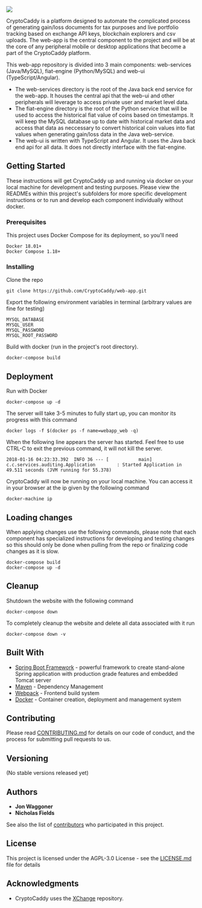 
<img src='https://github.com/CryptoCaddy/web-app/blob/master/web-ui/src/assets/img/caddy-cropped.png'/>

CryptoCaddy is a platform designed to automate the complicated process of generating gain/loss documents for tax purposes and live portfolio tracking based on exchange API keys, blockchain explorers and csv uploads. The web-app is the central component to the project and will be at the core of any peripheral mobile or desktop applications that become a part of the CryptoCaddy platform. 

This web-app repository is divided into 3 main components: web-services (Java/MySQL), fiat-engine (Python/MySQL) and web-ui (TypeScript/Angular). 


* The web-services directory is the root of the Java back end service for the web-app. It houses the central api that the web-ui and other peripherals will leverage to access private user and market level data. 
* The fiat-engine directory is the root of the Python service that will be used to access the historical fiat value of coins based on timestamps. It will keep the MySQL database up to date with historical market data and access that data as neccessary to convert historical coin values into fiat values when generating gain/loss data in the Java web-service.
* The web-ui is written with TypeScript and Angular. It uses the Java back end api for all data. It does not directly interface with the fiat-engine.


## Getting Started

These instructions will get CryptoCaddy up and running via docker on your local machine for development and testing purposes. Please view the READMEs within this project's subfolders for more specific development instructions or to run and develop each component individually without docker.

### Prerequisites

This project uses Docker Compose for its deployment, so you'll need

```
Docker 18.01+
Docker Compose 1.18+
```

### Installing

Clone the repo

```
git clone https://github.com/CryptoCaddy/web-app.git
```

Export the following environment variables in terminal (arbitrary values are fine for testing)

```
MYSQL_DATABASE
MYSQL_USER
MYSQL_PASSWORD
MYSQL_ROOT_PASSWORD
```

Build with docker (run in the project's root directory).

```
docker-compose build
```

## Deployment

Run with Docker
```
docker-compose up -d
```

The server will take 3-5 minutes to fully start up, you can monitor its progress with this command
```
docker logs -f $(docker ps -f name=webapp_web -q)
```

When the following line appears the server has started. Feel free to use CTRL-C to exit the previous command, it will not kill the server.
```
2018-01-16 04:23:33.392  INFO 36 --- [           main] c.c.services.auditing.Application        : Started Application in 49.511 seconds (JVM running for 55.378)
```

CryptoCaddy will now be running on your local machine. You can access it in your browser at the ip given by the following command
```
docker-machine ip
```

## Loading changes

When applying changes use the following commands, please note that each component has specialized instructions for developing and testing changes so this should only be done when pulling from the repo or finalizing code changes as it is slow.

```
docker-compose build
docker-compose up -d
```

## Cleanup

Shutdown the website with the following command
```
docker-compose down
```

To completely cleanup the website and delete all data associated with it run
```
docker-compose down -v
```

## Built With

* [Spring Boot Framework](https://spring.io/docs/) - powerful framework to create stand-alone Spring application with production grade features and embedded Tomcat server
* [Maven](https://maven.apache.org/) - Dependency Management
* [Webpack](https://webpack.js.org/) - Frontend build system
* [Docker](https://www.docker.com/) - Container creation, deployment and management system

## Contributing

Please read [CONTRIBUTING.md](https://github.com/CryptoCaddy/web-app/blob/master/CONTRIBUTING.md) for details on our code of conduct, and the process for submitting pull requests to us.

## Versioning

(No stable versions released yet)

## Authors

* **Jon Waggoner** 
* **Nicholas Fields** 

See also the list of [contributors](https://github.com/CryptoCaddy/web-services/contributors) who participated in this project.

## License

This project is licensed under the AGPL-3.0 License - see the [LICENSE.md](https://github.com/CryptoCaddy/web-services/blob/master/LICENSE) file for details

## Acknowledgments

* CryptoCaddy uses the [XChange](https://github.com/timmolter/XChange) repository.
